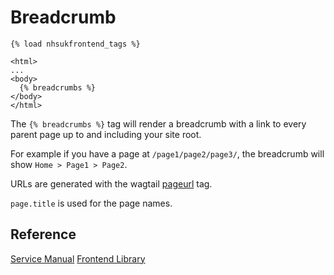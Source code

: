 # Breadcrumb

```django
{% load nhsukfrontend_tags %}

<html>
...
<body>
  {% breadcrumbs %}
</body>
</html>
```

The `{% breadcrumbs %}` tag will render a breadcrumb with a link to every parent
page up to and including your site root.

For example if you have a page at `/page1/page2/page3/`, the breadcrumb will
show `Home > Page1 > Page2`.

URLs are generated with the wagtail [pageurl](http://docs.wagtail.io/en/v2.0/topics/writing_templates.html#pageurl)
tag.

`page.title` is used for the page names.

## Reference

[Service Manual](https://beta.nhs.uk/service-manual/styles-components-patterns/back-link)
[Frontend Library](https://github.com/nhsuk/nhsuk-frontend/tree/master/packages/components/back-link)
